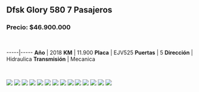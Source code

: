 ## Dfsk Glory 580 7 Pasajeros

### Precio: $46.900.000

<p>&nbsp;</p>

-----|-----
**Año** | 2018
**KM** | 11.900
**Placa** | EJV525
**Puertas** | 5
**Dirección** | Hidraulica
**Transmisión** | Mecanica


<p>&nbsp;</p>

<img src="images/Dfsk Glory 580 7 Pasajeros 2018 - 0.0159.jpg?raw=true"/>
<img src="images/Dfsk Glory 580 7 Pasajeros 2018 - 0.0236.jpg?raw=true"/>
<img src="images/Dfsk Glory 580 7 Pasajeros 2018 - 0.1857.jpg?raw=true"/>
<img src="images/Dfsk Glory 580 7 Pasajeros 2018 - 0.2631.jpg?raw=true"/>
<img src="images/Dfsk Glory 580 7 Pasajeros 2018 - 0.2938.jpg?raw=true"/>
<img src="images/Dfsk Glory 580 7 Pasajeros 2018 - 0.4022.jpg?raw=true"/>
<img src="images/Dfsk Glory 580 7 Pasajeros 2018 - 0.4081.jpg?raw=true"/>
<img src="images/Dfsk Glory 580 7 Pasajeros 2018 - 0.4555.jpg?raw=true"/>
<img src="images/Dfsk Glory 580 7 Pasajeros 2018 - 0.4827.jpg?raw=true"/>
<img src="images/Dfsk Glory 580 7 Pasajeros 2018 - 0.486.jpg?raw=true"/>
<img src="images/Dfsk Glory 580 7 Pasajeros 2018 - 0.5653.jpg?raw=true"/>
<img src="images/Dfsk Glory 580 7 Pasajeros 2018 - 0.6271.jpg?raw=true"/>
<img src="images/Dfsk Glory 580 7 Pasajeros 2018 - 0.7845.jpg?raw=true"/>
<img src="images/Dfsk Glory 580 7 Pasajeros 2018 - 0.9169.jpg?raw=true"/>




